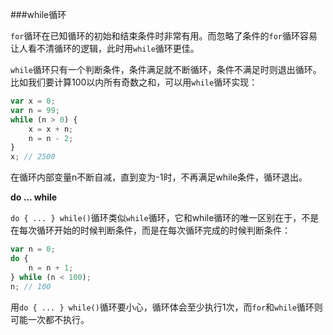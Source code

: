 ###while循环

`for`循环在已知循环的初始和结束条件时非常有用。而忽略了条件的`for`循环容易让人看不清循环的逻辑，此时用`while`循环更佳。

`while`循环只有一个判断条件，条件满足就不断循环，条件不满足时则退出循环。比如我们要计算100以内所有奇数之和，可以用`while`循环实现：

```js
var x = 0;
var n = 99;
while (n > 0) {
    x = x + n;
    n = n - 2;
}
x; // 2500
```
在循环内部变量n不断自减，直到变为-1时，不再满足while条件，循环退出。

**do ... while**

`do { ... } while()`循环类似`while`循环，它和while循环的唯一区别在于，不是在每次循环开始的时候判断条件，而是在每次循环完成的时候判断条件：
```js
var n = 0;
do {
    n = n + 1;
} while (n < 100);
n; // 100
```
用`do { ... } while()`循环要小心，循环体会至少执行1次，而`for`和`while`循环则可能一次都不执行。